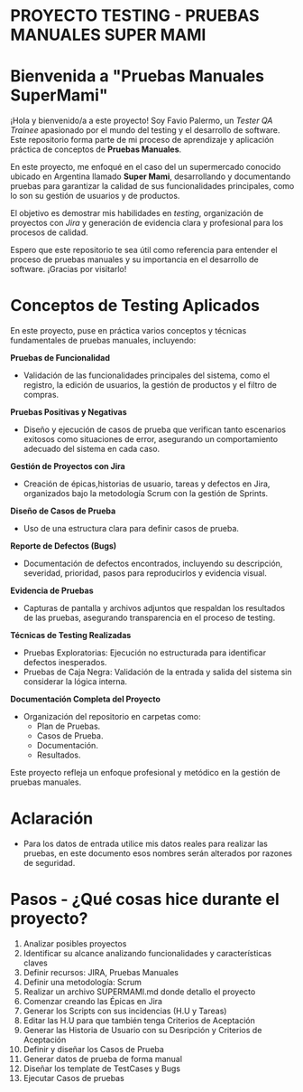 # PROYECTO TESTING - PRUEBAS MANUALES SUPER MAMI

# Bienvenida a "Pruebas Manuales SuperMami" 
¡Hola y bienvenido/a a este proyecto! Soy Favio Palermo, un *Tester QA Trainee* apasionado por el mundo del testing y el desarrollo de software.
Este repositorio forma parte de mi proceso de aprendizaje y aplicación práctica de conceptos de **Pruebas Manuales**.  

En este proyecto, me enfoqué en el caso del un supermercado conocido ubicado en Argentina llamado **Super Mami**, desarrollando y documentando pruebas para garantizar la calidad de sus funcionalidades principales, como lo son su gestión de usuarios y de productos.  

El objetivo es demostrar mis habilidades en *testing*, organización de proyectos con *Jira* y generación de evidencia clara y profesional para los procesos de calidad.  

Espero que este repositorio te sea útil como referencia para entender el proceso de pruebas manuales y su importancia en el desarrollo de software. ¡Gracias por visitarlo!  

# Conceptos de Testing Aplicados  
En este proyecto, puse en práctica varios conceptos y técnicas fundamentales de pruebas manuales, incluyendo:  

**Pruebas de Funcionalidad**
- Validación de las funcionalidades principales del sistema, como el registro, la edición de usuarios, la gestión de productos y el filtro de compras.  

**Pruebas Positivas y Negativas**  
- Diseño y ejecución de casos de prueba que verifican tanto escenarios exitosos como situaciones de error, asegurando un comportamiento adecuado del sistema en cada caso.  

**Gestión de Proyectos con Jira**  
- Creación de épicas,historias de usuario, tareas y defectos en Jira, organizados bajo la metodología Scrum con la gestión de Sprints.  

**Diseño de Casos de Prueba**  
- Uso de una estructura clara para definir casos de prueba.

**Reporte de Defectos (Bugs)**  
- Documentación de defectos encontrados, incluyendo su descripción, severidad, prioridad, pasos para reproducirlos y evidencia visual.  

**Evidencia de Pruebas**  
- Capturas de pantalla y archivos adjuntos que respaldan los resultados de las pruebas, asegurando transparencia en el proceso de testing.  

**Técnicas de Testing Realizadas**  
- Pruebas Exploratorias: Ejecución no estructurada para identificar defectos inesperados.  
- Pruebas de Caja Negra: Validación de la entrada y salida del sistema sin considerar la lógica interna. 

**Documentación Completa del Proyecto**  
- Organización del repositorio en carpetas como:  
  - Plan de Pruebas.
  - Casos de Prueba.  
  - Documentación.  
  - Resultados.

Este proyecto refleja un enfoque profesional y metódico en la gestión de pruebas manuales.  

# Aclaración
- Para los datos de entrada utilice mis datos reales para realizar las pruebas, en este documento esos nombres serán alterados por razones de seguridad.

# Pasos - ¿Qué cosas hice durante el proyecto?
1. Analizar posibles proyectos
2. Identificar su alcance analizando funcionalidades y características claves
3. Definir recursos: JIRA, Pruebas Manuales
4. Definir una metodología: Scrum
5. Realizar un archivo SUPERMAMI.md donde detallo el proyecto
6. Comenzar creando las Épicas en Jira
7. Generar los Scripts con sus incidencias (H.U y Tareas)
8. Editar las H.U para que también tenga Criterios de Aceptación
9. Generar las Historia de Usuario con su Desripción y Criterios de Aceptación
10. Definir y diseñar los Casos de Prueba
11. Generar datos de prueba de forma manual
12. Diseñar los template de TestCases y Bugs
13. Ejecutar Casos de pruebas